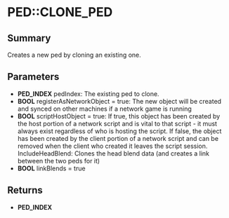 # PED::CLONE_PED

## Summary
Creates a new ped by cloning an existing one.

## Parameters
* **PED_INDEX** pedIndex: The existing ped to clone.
* **BOOL** registerAsNetworkObject = true: The new object will be created and synced on other machines if a network game is running
* **BOOL** scriptHostObject = true:
If true, this object has been created by the host portion of a network script and is vital to that script - it must always exist regardless of who is hosting the script.
If false, the object has been created by the client portion of a network script and can be removed when the client who created it leaves the script session.
IncludeHeadBlend:		Clones the head blend data (and creates a link between the two peds for it)
* **BOOL** linkBlends = true

## Returns
* **PED_INDEX**